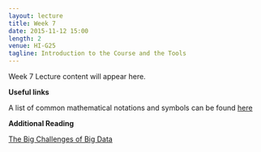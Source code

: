 ```yaml
---
layout: lecture
title: Week 7
date: 2015-11-12 15:00
length: 2
venue: HI-G25
tagline: Introduction to the Course and the Tools
---
```


Week 7 Lecture content will appear here.



**Useful links**

A list of common mathematical notations and symbols can be found [here](https://en.wikipedia.org/wiki/List_of_mathematical_symbols)

**Additional Reading**

[The Big Challenges of Big Data](https://github.com/sods/bioinformatics/blob/gh-pages/assets/Big_Data_Biology.pdf)
